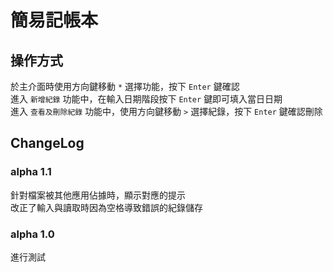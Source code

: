 # 簡易記帳本
## 操作方式
於主介面時使用方向鍵移動 `*` 選擇功能，按下 `Enter` 鍵確認 <br>
進入 `新增紀錄` 功能中，在輸入日期階段按下 `Enter` 鍵即可填入當日日期<br>
進入 `查看及刪除紀錄` 功能中，使用方向鍵移動 `>` 選擇紀錄，按下 `Enter` 鍵確認刪除 <br>
## ChangeLog
### alpha 1.1
針對檔案被其他應用佔據時，顯示對應的提示<br>
改正了輸入與讀取時因為空格導致錯誤的紀錄儲存<br>
### alpha 1.0
進行測試
